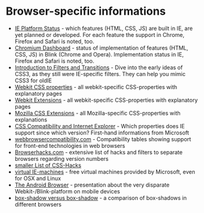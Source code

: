 Browser-specific informations
=============================

-	[IE Platform Status](http://status.modern.ie/#/) - which features (HTML, CSS, JS) are built in IE, are yet planned or developed. For each feature the support in Chrome, Firefox and Safari is noted, too.
-	[Chromium Dashboard](http://www.chromestatus.com/features) - status of implementation of features (HTML, CSS, JS) in Blink (Chrome and Opera). Implementation status in IE, Firefox and Safari is noted, too.
-	[Introduction to Filters and Transitions](http://msdn.microsoft.com/en-us/library/ms532847(v=vs.85).aspx) - Dive into the early ideas of CSS3, as they still were IE-specific filters. They can help you mimic CSS3 for oldIE
-	[Webkit CSS properties](http://css-infos.net/properties/webkit) - all webkit-specific CSS-properties with explanatory pages
-	[Webkit Extensions](https://developer.mozilla.org/en-US/docs/CSS/CSS_Reference/Webkit_Extensions) - all webkit-specific CSS-properties with explanatory pages
-	[Mozilla CSS Extensions](https://developer.mozilla.org/en-US/docs/CSS/CSS_Reference/Mozilla_Extensions) - all Mozilla-specific CSS-properties with explanations
-	[CSS Compatibility and Internet Explorer](http://msdn.microsoft.com/en-us/library/cc351024(v=vs.85).aspx) - Which properties does IE support since which version? First-hand informations from Microsoft
-	[webbrowsercompatibility.com](http://webbrowsercompatibility.com) - Compatibility tables showing support for front-end technologies in web browsers
-	[Browserhacks.com](http://browserhacks.com/) - extensive list of hacks and filters to separate browsers regarding version numbers
-	[smaller List of CSS-Hacks](https://github.com/ginader/CSS-Hacks)
-	[virtual IE-machines](http://www.modern.ie/en-us/virtualization-tools) - free virtual machines provided by Microsoft, even for OSX and Linux
-	[The Android Browser](http://slides.com/html5test/the-android-browser#/) - presentation about the very disparate Webkit-/Blink-platform on mobile devices
-	[box-shadow versus box-shadow](http://thany.nl/apps/BoxShadows/) - a comparison of box-shadows in different browsers
